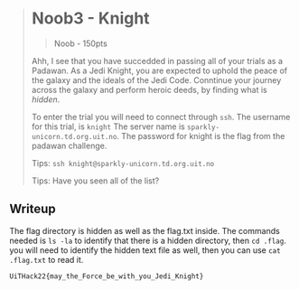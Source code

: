 > # Noob3 - Knight
> > Noob - 150pts
>
> Ahh, I see that you have succedded in passing all of your trials as a Padawan. As a Jedi Knight, you are expected to uphold the peace of the galaxy and the ideals of the Jedi Code. Conntinue your journey across the galaxy and perform heroic deeds, by finding what is _hidden_.
>
> To enter the trial you will need to connect through `ssh`.
> The username for this trial, is `knight`
> The server name is `sparkly-unicorn.td.org.uit.no`.
> The password for knight is the flag from the padawan challenge.
>
>
>
> Tips:
> `ssh knight@sparkly-unicorn.td.org.uit.no`
>
> Tips:
> Have you seen all of the list?

## Writeup
The flag directory is hidden as well as the flag.txt inside. The commands needed is `ls -la` to identify that there is a hidden directory, then `cd .flag`. you will need to identify the hidden text file as well, then you can use `cat .flag.txt` to read it.

```
UiTHack22{may_the_Force_be_with_you_Jedi_Knight}
```